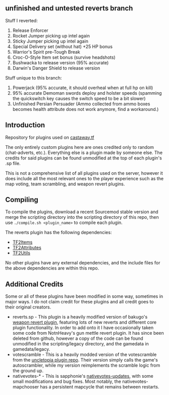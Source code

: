 ## unfinished and untested reverts branch

Stuff I reverted:
1. Release Enforcer
2. Rocket Jumper picking up intel again
3. Sticky Jumper picking up intel again
4. Special Delivery set (without hat) +25 HP bonus
5. Warrior's Spirit pre-Tough Break
6. Croc-O-Style Item set bonus (survive headshots)
7. Bushwacka to release version (95% accurate)
8. Darwin's Danger Shield to release version

Stuff unique to this branch:

1. Powerjack (95% accurate, it should overheal when at full hp on kill)
2. 95% accurate Demoman swords deploy and holster speeds (spamming the quickswitch key causes the switch speed to be a bit slower)
3. Unfinished Persian Persuader (Ammo collected from ammo boxes becomes health attribute does not work anymore, find a workaround.)

## Introduction
Repository for plugins used on [castaway.tf](https://castaway.tf/)

The only entirely custom plugins here are ones credited only to random (chat-adverts, etc.). Everything else is a plugin made by someone else. The credits for said plugins can be found unmodified at the top of each plugin's .sp file.

This is not a comprehensive list of all plugins used on the server, however it does include all the most relevant ones to the player experience such as the map voting, team scrambling, and weapon revert plugins. 

## Compiling

To compile the plugins, download a recent Sourcemod stable version and merge the scripting directory into the scripting directory of this repo, then use `./compile.sh <plugin_name>` to compile each plugin. 

The reverts plugin has the following dependencies:
- [TF2Items](https://github.com/nosoop/SMExt-TF2Items)
- [TF2Attributes](https://github.com/FlaminSarge/tf2attributes)
- [TF2Utils](https://github.com/nosoop/SM-TFUtils)

No other plugins have any external dependencies, and the include files for the above dependencies are within this repo.

## Additional Credits
Some or all of these plugins have been modified in some way, sometimes in major ways. I do not claim credit for these plugins and all credit goes to their original creators.

* reverts.sp - This plugin is a heavily modified version of bakugo's [weapon revert plugin](https://github.com/bakugo/sourcemod-plugins), featuring lots of new reverts and different core plugin functionality. In order to add onto it I have occasionally taken some code from NotnHeavy's gun mettle revert plugin. It has since been deleted from github, however a copy of the code can be found unmodified in the scripting/legacy directory, and the gamedata in gamedata/legacy.
* votescramble - This is a heavily modded version of the votescramble from the [uncletopia plugin repo](https://github.com/leighmacdonald/uncletopia). Their version simply calls the game's autoscrambler, while my version reimplements the scramble logic from the ground up.
* nativevotes-* - This is sapphonie's [nativevotes-updates](https://github.com/sapphonie/sourcemod-nativevotes-updated), with some small modifications and bug fixes. Most notably, the nativevotes-mapchooser has a persistent mapcycle that remains between restarts.
